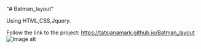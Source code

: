 "# Batman_layout" 
 
 Using HTML,CSS,Jquery.
 
Follow the link to the project: https://tatsianamark.github.io/Batman_layout
![Image alt](main-bg20%spaces.png)

